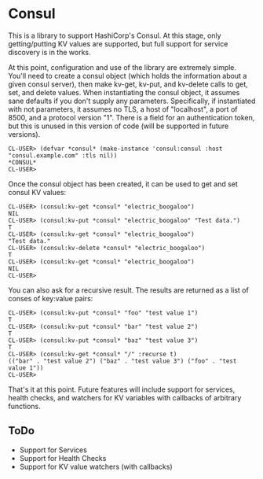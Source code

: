# Consul

This is a library to support HashiCorp's Consul. At this stage, only
getting/putting KV values are supported, but full support for service
discovery is in the works.

At this point, configuration and use of the library are extremely
simple. You'll need to create a consul object (which holds the
information about a given consul server), then make kv-get, kv-put,
and kv-delete calls to get, set, and delete values. When instantiating
the consul object, it assumes sane defaults if you don't supply any
parameters. Specifically, if instantiated with not parameters, it
assumes no TLS, a host of "localhost", a port of 8500, and a protocol
version "1". There is a field for an authentication token, but this is
unused in this version of code (will be supported in future versions).

```
CL-USER> (defvar *consul* (make-instance 'consul:consul :host "consul.example.com" :tls nil))
*CONSUL*
CL-USER>
```

Once the consul object has been created, it can be used to get and set
consul KV values:

```
CL-USER> (consul:kv-get *consul* "electric_boogaloo")
NIL
CL-USER> (consul:kv-put *consul* "electric_boogaloo" "Test data.")
T
CL-USER> (consul:kv-get *consul* "electric_boogaloo")
"Test data."
CL-USER> (consul:kv-delete *consul* "electric_boogaloo")
T
CL-USER> (consul:kv-get *consul* "electric_boogaloo")
NIL
CL-USER>
```

You can also ask for a recursive result. The results are returned as a
list of conses of key:value pairs:

```
CL-USER> (consul:kv-put *consul* "foo" "test value 1")
T
CL-USER> (consul:kv-put *consul* "bar" "test value 2")
T
CL-USER> (consul:kv-put *consul* "baz" "test value 3")
T
CL-USER> (consul:kv-get *consul* "/" :recurse t)
(("bar" . "test value 2") ("baz" . "test value 3") ("foo" . "test value 1"))
CL-USER> 
```

That's it at this point. Future features will include support for
services, health checks, and watchers for KV variables with callbacks
of arbitrary functions.

## ToDo

* Support for Services
* Support for Health Checks
* Support for KV value watchers (with callbacks)
